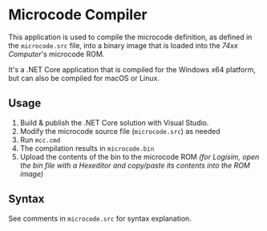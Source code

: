 # Microcode Compiler

This application is used to compile the microcode definition, as defined in the `microcode.src` file, into a binary image that is loaded into the *74xx Computer*'s microcode ROM.

It's a .NET Core application that is compiled for the Windows x64 platform, but can also be compiled for macOS or Linux.

## Usage

1. Build & publish the .NET Core solution with Visual Studio.
2. Modify the microcode source file (`microcode.src`) as needed
3. Run `mcc.cmd`
4. The compilation results in `microcode.bin`
5. Upload the contents of the bin to the microcode ROM
   *(for Logisim, open the bin file with a Hexeditor and copy/paste its contents into the ROM image)*

## Syntax

See comments in `microcode.src` for syntax explanation.